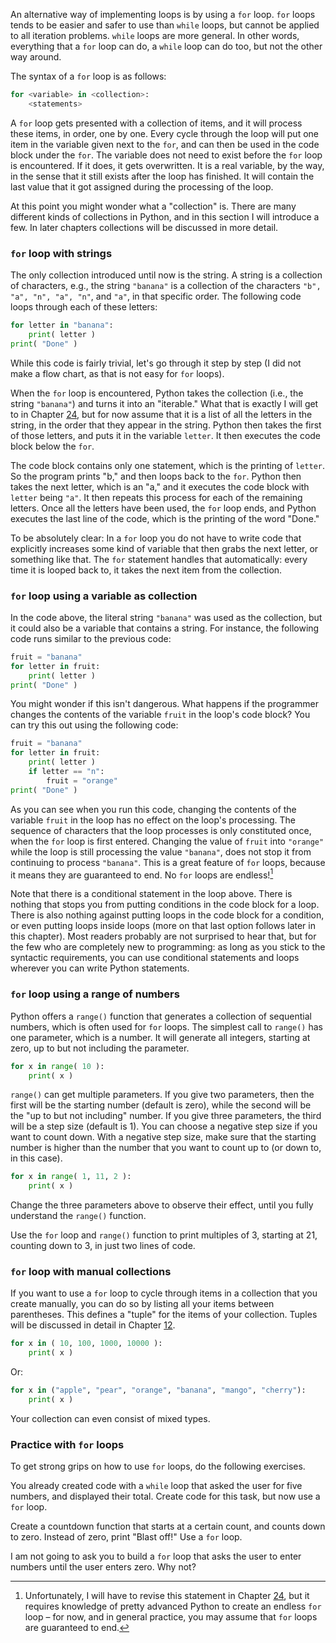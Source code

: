 An alternative way of implementing loops is by using a `for` loop. `for`
loops tends to be easier and safer to use than `while` loops, but cannot
be applied to all iteration problems. `while` loops are more general. In
other words, everything that a `for` loop can do, a `while` loop can do
too, but not the other way around.

The syntax of a `for` loop is as follows:

```python
for <variable> in <collection>:
    <statements>
```

A `for` loop gets presented with a collection of items, and it will
process these items, in order, one by one. Every cycle through the loop
will put one item in the variable given next to the `for`, and can then
be used in the code block under the `for`. The variable does not need to
exist before the `for` loop is encountered. If it does, it gets
overwritten. It is a real variable, by the way, in the sense that it
still exists after the loop has finished. It will contain the last value
that it got assigned during the processing of the loop.

At this point you might wonder what a "collection" is. There are many
different kinds of collections in Python, and in this section I will
introduce a few. In later chapters collections will be discussed in more
detail.

### `for` loop with strings

The only collection introduced until now is the string. A string is a
collection of characters, e.g., the string `"banana"` is a collection of
the characters `"b", "a", "n", "a", "n"`, and `"a"`, in that specific
order. The following code loops through each of these letters:

```python
for letter in "banana":
    print( letter )
print( "Done" )
```

While this code is fairly trivial, let's go through it step by step (I
did not make a flow chart, as that is not easy for `for` loops).

When the `for` loop is encountered, Python takes the collection (i.e.,
the string `"banana"`) and turns it into an "iterable." What that is
exactly I will get to in Chapter
<a href="#ch:iteratorsandgenerators" data-reference-type="ref" data-reference="ch:iteratorsandgenerators">24</a>,
but for now assume that it is a list of all the letters in the string,
in the order that they appear in the string. Python then takes the first
of those letters, and puts it in the variable `letter`. It then executes
the code block below the `for`.

The code block contains only one statement, which is the printing of
`letter`. So the program prints "b," and then loops back to the `for`.
Python then takes the next letter, which is an "a," and it executes the
code block with `letter` being `"a"`. It then repeats this process for
each of the remaining letters. Once all the letters have been used, the
`for` loop ends, and Python executes the last line of the code, which is
the printing of the word "Done."

To be absolutely clear: In a `for` loop you do not have to write code
that explicitly increases some kind of variable that then grabs the next
letter, or something like that. The `for` statement handles that
automatically: every time it is looped back to, it takes the next item
from the collection.

### `for` loop using a variable as collection

In the code above, the literal string `"banana"` was used as the
collection, but it could also be a variable that contains a string. For
instance, the following code runs similar to the previous code:

```python
fruit = "banana"
for letter in fruit:
    print( letter )
print( "Done" )
```

You might wonder if this isn't dangerous. What happens if the programmer
changes the contents of the variable `fruit` in the loop's code block?
You can try this out using the following code:

```python
fruit = "banana"
for letter in fruit:
    print( letter )
    if letter == "n":
        fruit = "orange"
print( "Done" )
```

As you can see when you run this code, changing the contents of the
variable `fruit` in the loop has no effect on the loop's processing. The
sequence of characters that the loop processes is only constituted once,
when the `for` loop is first entered. Changing the value of `fruit` into
`"orange"` while the loop is still processing the value `"banana"`, does
not stop it from continuing to process `"banana"`. This is a great
feature of `for` loops, because it means they are guaranteed to end. No
`for` loops are endless![^2]

Note that there is a conditional statement in the loop above. There is
nothing that stops you from putting conditions in the code block for a
loop. There is also nothing against putting loops in the code block for
a condition, or even putting loops inside loops (more on that last
option follows later in this chapter). Most readers probably are not
surprised to hear that, but for the few who are completely new to
programming: as long as you stick to the syntactic requirements, you can
use conditional statements and loops wherever you can write Python
statements.

### `for` loop using a range of numbers

Python offers a `range()` function that generates a collection of
sequential numbers, which is often used for `for` loops. The simplest
call to `range()` has one parameter, which is a number. It will generate
all integers, starting at zero, up to but not including the parameter.

```python
for x in range( 10 ):
    print( x )
```

`range()` can get multiple parameters. If you give two parameters, then
the first will be the starting number (default is zero), while the
second will be the "up to but not including" number. If you give three
parameters, the third will be a step size (default is 1). You can choose
a negative step size if you want to count down. With a negative step
size, make sure that the starting number is higher than the number that
you want to count up to (or down to, in this case).

```python
for x in range( 1, 11, 2 ):
    print( x )
```

Change the three parameters above to observe their effect, until you
fully understand the `range()` function.

Use the `for` loop and `range()` function to print multiples of 3,
starting at 21, counting down to 3, in just two lines of code.

### `for` loop with manual collections

If you want to use a `for` loop to cycle through items in a collection
that you create manually, you can do so by listing all your items
between parentheses. This defines a "tuple" for the items of your
collection. Tuples will be discussed in detail in Chapter
<a href="#ch:tuples" data-reference-type="ref" data-reference="ch:tuples">12</a>.

```python
for x in ( 10, 100, 1000, 10000 ):
    print( x )
```

Or:

```python
for x in ("apple", "pear", "orange", "banana", "mango", "cherry"):
    print( x )
```

Your collection can even consist of mixed types.

### Practice with `for` loops

To get strong grips on how to use `for` loops, do the following
exercises.

You already created code with a `while` loop that asked the user for
five numbers, and displayed their total. Create code for this task, but
now use a `for` loop.

Create a countdown function that starts at a certain count, and counts
down to zero. Instead of zero, print "Blast off!" Use a `for` loop.

I am not going to ask you to build a `for` loop that asks the user to
enter numbers until the user enters zero. Why not?

[^2]: Unfortunately, I will have to revise this statement in Chapter
    <a href="#ch:iteratorsandgenerators" data-reference-type="ref" data-reference="ch:iteratorsandgenerators">24</a>,
    but it requires knowledge of pretty advanced Python to create an
    endless `for` loop – for now, and in general practice, you may
    assume that `for` loops are guaranteed to end.
